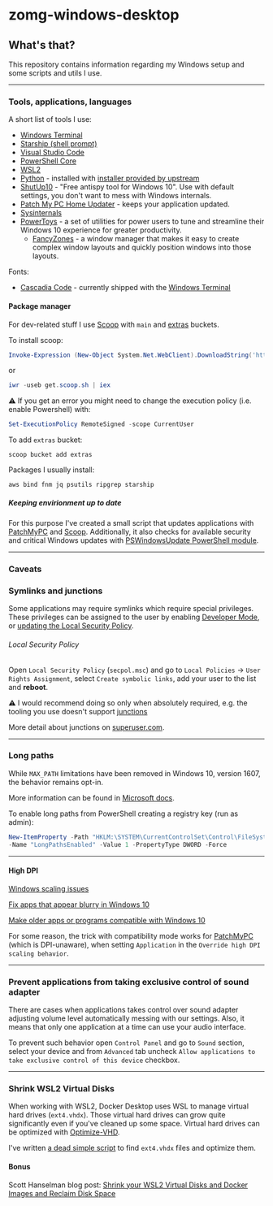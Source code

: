 # zomg-windows-desktop

## What's that?

This repository contains information regarding my Windows setup and some scripts and utils I use.

---
### Tools, applications, languages

A short list of tools I use:

* [Windows Terminal](https://aka.ms/terminal)
* [Starship (shell prompt)](https://starship.rs)
* [Visual Studio Code](https://code.visualstudio.com)
* [PowerShell Core](https://github.com/PowerShell/PowerShell)
* [WSL2](https://docs.microsoft.com/en-us/windows/wsl/install-win10)
* [Python](https://www.python.org) - installed with [installer provided by upstream](https://www.python.org/downloads/release/python3)
* [ShutUp10](https://www.oo-software.com/en/shutup10) - "Free antispy tool for Windows 10". Use with default settings, you don't want to mess with Windows internals.
* [Patch My PC Home Updater](https://patchmypc.com/home-updater) - keeps your application updated.
* [Sysinternals](https://docs.microsoft.com/en-us/sysinternals/)
* [PowerToys](https://docs.microsoft.com/en-us/windows/powertoys/) - a set of utilities for power users to tune and streamline their Windows 10 experience for greater productivity.
  - [FancyZones](https://docs.microsoft.com/en-us/windows/powertoys/fancyzones) - a window manager that makes it easy to create complex window layouts and quickly position windows into those layouts.

Fonts:

* [Cascadia Code](https://github.com/microsoft/cascadia-code) - currently shipped with the [Windows Terminal](https://aka.ms/terminal)

#### Package manager

For dev-related stuff I use [Scoop](https://scoop.sh) with `main` and [extras](https://github.com/lukesampson/scoop-extras) buckets.

To install scoop:

```powershell
Invoke-Expression (New-Object System.Net.WebClient).DownloadString('https://get.scoop.sh')
```
or
```powershell
iwr -useb get.scoop.sh | iex
```

⚠️ If you get an error you might need to change the execution policy (i.e. enable Powershell) with:

```powershell
Set-ExecutionPolicy RemoteSigned -scope CurrentUser
```

To add `extras` bucket:

```
scoop bucket add extras
```

Packages I usually install:

```
aws bind fnm jq psutils ripgrep starship
```

##### Keeping envirionment up to date

For this purpose I've created a small script that updates applications with [PatchMyPC](https://patchmypc.com) and [Scoop](https://scoop.sh).
Additionally, it also checks for available security and critical Windows updates with [PSWindowsUpdate PowerShell module](https://www.powershellgallery.com/packages/PSWindowsUpdate/2.2.0.2).

---

### Caveats

### Symlinks and junctions
Some applications may require symlinks which require special privileges.
These privileges can be assigned to the user by enabling [Developer Mode](https://docs.microsoft.com/en-us/windows/apps/get-started/enable-your-device-for-development), or [updating the Local Security Policy](#local-security-policy).

###### Local Security Policy

Open `Local Security Policy` (`secpol.msc`) and go to `Local Policies` -> `User Rights Assignment`, select `Create symbolic links`, add your user to the list and **reboot**.

⚠️ I would recommend doing so only when absolutely required, e.g. the tooling you use doesn't support [junctions](https://docs.microsoft.com/en-us/windows/win32/fileio/hard-links-and-junctions#junctions)

More detail about junctions on [superuser.com](https://superuser.com/a/343079).
___

### Long paths
While `MAX_PATH` limitations have been removed in Windows 10, version 1607, the behavior remains opt-in.

More information can be found in [Microsoft docs](https://docs.microsoft.com/en-us/windows/win32/fileio/maximum-file-path-limitation#enable-long-paths-in-windows-10-version-1607-and-later).

To enable long paths from PowerShell creating a registry key (run as admin):
```powershell
New-ItemProperty -Path "HKLM:\SYSTEM\CurrentControlSet\Control\FileSystem" `
-Name "LongPathsEnabled" -Value 1 -PropertyType DWORD -Force
```
---
#### High DPI

[Windows scaling issues](https://support.microsoft.com/en-us/topic/windows-scaling-issues-for-high-dpi-devices-508483cd-7c59-0d08-12b0-960b99aa347d)

[Fix apps that appear blurry in Windows 10](https://support.microsoft.com/en-us/windows/fix-apps-that-appear-blurry-in-windows-10-e9fe34ab-e7e7-bc6f-6695-cb169b51de0f)

[Make older apps or programs compatible with Windows 10](https://support.microsoft.com/en-us/windows/make-older-apps-or-programs-compatible-with-windows-10-783d6dd7-b439-bdb0-0490-54eea0f45938)

For some reason, the trick with compatibility mode works for [PatchMyPC](https://patchmypc.com/home-updater) (which is DPI-unaware), when setting `Application` in the `Override high DPI scaling behavior`.

---

### Prevent applications from taking exclusive control of sound adapter

There are cases when applications takes control over sound adapter adjusting volume level automatically messing with our settings. Also, it means that only one application at a time can use your audio interface.

To prevent such behavior open `Control Panel` and go to `Sound` section, select your device and from `Advanced` tab uncheck `Allow applications to take exclusive control of this device` checkbox.

___
### Shrink WSL2 Virtual Disks
When working with WSL2, Docker Desktop uses WSL to manage virtual hard drives (`ext4.vhdx`).
Those virtual hard drives can grow quite significantly even if you've cleaned up some space.
Virtual hard drives can be optimized with [Optimize-VHD](https://docs.microsoft.com/en-us/powershell/module/hyper-v/optimize-vhd).

I've written [a dead simple script](scripts/powershell/Optimize-VHDX.ps1) to find `ext4.vhdx` files and optimize them.

#### Bonus
Scott Hanselman blog post: [Shrink your WSL2 Virtual Disks and Docker Images and Reclaim Disk Space](https://www.hanselman.com/blog/shrink-your-wsl2-virtual-disks-and-docker-images-and-reclaim-disk-space)